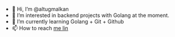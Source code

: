- 👋 Hi, I’m @altugmalkan
- 👀 I’m interested in backend projects with Golang at the moment.
- 🌱 I’m currently learning Golang + Git + Github
- 📫 How to reach [me lin](https://www.linkedin.com/in/altu%C4%9F-malkan-80b8a4284/)

<!---
altugmalkan/altugmalkan is a ✨ special ✨ repository because its `README.md` (this file) appears on your GitHub profile.
You can click the Preview link to take a look at your changes.
--->
